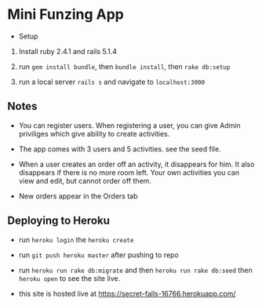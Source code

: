 # Mini Funzing App

* Setup

1. Install ruby 2.4.1 and rails 5.1.4

2. run `gem install bundle`, then `bundle install`, then `rake db:setup`

3. run a local server `rails s` and navigate to `localhost:3000`

## Notes

* You can register users. When registering a user, you can give Admin priviliges which give ability to create activities.

* The app comes with 3 users and 5 activities. see the seed file.

* When a user creates an order off an activity, it disappears for him. It also disappears if there is no more room left. Your own activities you can view and edit, but cannot order off them.

* New orders appear in the Orders tab

## Deploying to Heroku

* run `heroku login` the `heroku create`

* run `git push heroku master` after pushing to repo

* run `heroku run rake db:migrate` and then `heroku run rake db:seed` then `heroku open` to see the site live.

* this site is hosted live at https://secret-falls-16766.herokuapp.com/
